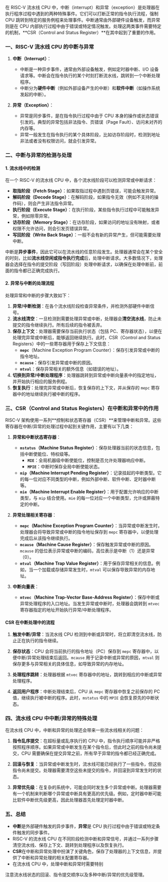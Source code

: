 在 RISC-V 流水线 CPU 中，中断（interrupt）和异常（exception）是处理器在执行程序过程中遇到的两种特殊事件。它们可以打断正常的指令执行流程，强制 CPU 跳转到特定的服务例程来处理事件。中断通常由外部硬件设备触发，而异常则是在 CPU 内部执行过程中由于错误或特定情况触发。处理这两类事件需要特定的机制，**CSR（Control and Status Register）**在其中起到了重要的作用。

### 一、RISC-V 流水线 CPU 的中断与异常

1. **中断（Interrupt）**：
   - 中断是一种异步事件，通常由外部设备触发，例如定时器中断、I/O 设备请求等。中断会在指令执行的某个时刻打断流水线，跳转到一个中断处理程序。
   - 中断分为**硬件中断**（例如外部设备产生的中断）和**软件中断**（如操作系统发起的中断）。

2. **异常（Exception）**：
   - 异常是同步事件，是在指令执行过程中由于 CPU 本身的操作或状态错误引发的。典型的异常包括非法指令、页错误（Page Fault）、访问未对齐的内存等。
   - 异常一般发生在指令执行的某个具体阶段，比如访存阶段时，检测到地址非法或者没有权限访问，就会引发异常。

### 二、中断与异常的检测与处理

#### 1. **流水线中的检测**
在一个 RISC-V 的流水线 CPU 中，各个流水线阶段可以检测异常或中断请求：

- **取指阶段（Fetch Stage）**：如果取指过程中遇到页错误，可能会触发异常。
- **解码阶段（Decode Stage）**：在解码阶段，如果指令无效（例如不支持的操作码），则会产生非法指令异常。
- **执行阶段（Execute Stage）**：在执行阶段，某些指令执行过程中可能触发异常，例如除零异常。
- **访存阶段（Memory Stage）**：在访存阶段，如果访问的地址没有映射，或者权限不允许访问，则会引发页错误异常。
- **写回阶段（Write Back Stage）**：一般不会有新的异常产生，但可能需要处理中断。

中断是**异步事件**，因此它可以在流水线的任意阶段发生。处理器通常会在某个安全的时刻，比如**流水线空闲或指令执行完成**后，处理中断请求。大多数情况下，处理器会选择在指令的提交阶段（写回阶段）处理中断请求，以确保在处理中断前，前面的指令都已正确完成执行。

#### 2. **异常与中断的处理流程**

处理异常和中断的步骤大致如下：

1. **异常/中断检测**：在各个流水线阶段检查异常条件，并检测外部硬件中断信号。
2. **流水线清空**：一旦检测到需要处理异常或中断，处理器会**清空流水线**，防止未提交的指令继续执行。所有后续的指令被丢弃。
3. **保存上下文**：处理器需要保存当前执行状态（包括 PC、寄存器状态），以便在处理完异常或中断后，能够返回继续执行。此时，CSR（Control and Status Registers）中的一些寄存器用于保存上下文信息：
   - **`mepc`**（Machine Exception Program Counter）：保存引发异常或中断的指令地址。
   - **`mcause`**：保存引发异常或中断的原因。
   - **`mtval`**：保存异常相关的额外信息（如错误的地址）。
4. **切换到异常/中断处理程序**：处理器跳转到异常或中断向量表中的指定地址，并开始执行相应的服务例程。
5. **恢复执行**：处理完异常或中断后，恢复保存的上下文，并从保存的 `mepc` 寄存器中的地址继续执行被中断的程序。

### 三、CSR（Control and Status Registers）在中断和异常中的作用

RISC-V 架构使用一系列**控制和状态寄存器（CSR）**来管理中断和异常。这些寄存器在中断/异常的处理过程中起到关键作用，主要有以下几类：

1. **异常和中断状态寄存器**：
   - **`mstatus`（Machine Status Register）**：保存处理器当前的状态信息，包括中断使能位、特权级等。
     - **`MIE`**：全局机器级中断使能位，控制是否允许处理器响应中断。
     - **`MPIE`**：中断时保存全局中断使能状态。
   - **`mip`（Machine Interrupt Pending Register）**：记录挂起的中断类型。它的每一位对应不同类型的中断，例如外部中断、软件中断、定时器中断等。
   - **`mie`（Machine Interrupt Enable Register）**：用于配置允许响应的中断类型，与 `mip` 结合使用。`mie` 的每一位对应一个中断类型，允许或屏蔽特定的中断。

2. **异常处理相关寄存器**：
   - **`mepc`（Machine Exception Program Counter）**：当异常或中断发生时，处理器会将导致异常或中断的指令地址保存到 `mepc` 寄存器中，以便处理完成后从该指令继续执行。
   - **`mcause`（Machine Cause Register）**：保存触发异常或中断的原因。`mcause` 的低位表示异常或中断的编码，高位表示是中断（1）还是异常（0）。
   - **`mtval`（Machine Trap Value Register）**：用于保存异常相关的信息。例如，当一个加载或存储异常发生时，`mtval` 可以保存导致异常的内存地址。

3. **中断向量表**：
   - **`mtvec`（Machine Trap-Vector Base-Address Register）**：保存中断或异常处理程序的入口地址。当发生异常或中断时，处理器会跳转到 `mtvec` 寄存器指定的地址开始执行异常/中断处理程序。

#### **CSR 在中断处理中的流程**

1. **触发中断/异常**：当流水线 CPU 检测到中断或异常时，将立即清空流水线，防止正在执行的指令继续。
   
2. **保存状态**：CPU 会将当前执行的指令地址（PC）保存到 `mepc` 寄存器中，以便中断/异常处理结束后返回。`mcause` 用于记录中断或异常的原因，`mtval` 则保存更多与异常相关的具体信息，如导致异常的内存地址。

3. **处理程序跳转**：处理器根据 `mtvec` 寄存器中的地址，跳转到相应的中断或异常处理程序。

4. **返回用户程序**：中断处理结束后，CPU 从 `mepc` 寄存器中恢复之前保存的 PC 值，继续执行被中断的程序。此时，`mstatus` 中的 `MPIE` 会恢复原先的中断状态。

### 四、流水线 CPU 中中断/异常的特殊处理

在流水线 CPU 中，中断和异常的处理还会带来一些流水线相关的问题：

1. **指令乱序提交**：在超标量或乱序执行的 CPU 中，指令执行顺序可能并非严格按照程序顺序。如果异常或中断发生在某个指令后，但此时之前的指令尚未提交，CPU 需要确保在提交异常之前，所有早于异常的指令都已经正确完成。

2. **回滚与恢复**：当异常或中断发生时，流水线可能已经执行了一些指令，但这些指令尚未提交。处理器需要清空这些未提交的指令，并回滚到异常发生时的状态。

3. **异常优先级**：在复杂的系统中，可能会同时发生多个异常或中断。处理器需要有一个机制来判断哪个异常或中断具有更高的优先级。例如，定时器中断可能比软件中断优先级更高，因此处理器首先处理定时器中断。

### 五、总结

- **中断**是外部硬件触发的异步事件，**异常**是 CPU 执行过程中由于错误或特定条件触发的同步事件。
- RISC-V 的流水线 CPU 在不同阶段检测中断和异常信号，并通过一系列步骤清空流水线、保存上下文、跳转到处理程序以及恢复执行。
- **CSR**在中断和异常处理中扮演了关键角色，保存了处理器的上下文信息，并提供了中断和异常处理的相关配置寄存器。
- 在流水线 CPU 中，处理中断和异常时需要特别

注意流水线状态的回滚、指令提交顺序以及多种中断/异常的优先级管理。